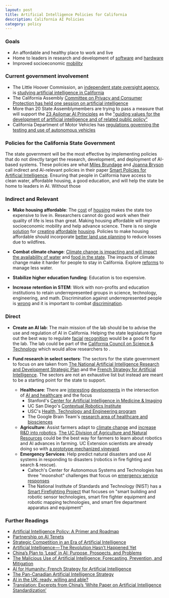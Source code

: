 ```yaml
---
layout: post
title: Artificial Intelligence Policies for California
description: California AI Policies
category: policy
---
```


### Goals

* An affordable and healthy place to work and live
* Home to leaders in research and development of [software](https://spectrum.ieee.org/view-from-the-valley/computing/hardware/david-patterson-says-its-time-for-new-computer-architectures-and-software-languages) and [hardware](https://www.darpa.mil/work-with-us/electronics-resurgence-initiative)
* Improved socioeconomic [mobility](https://lao.ca.gov/Publications/Report/3518)

### Current government involvement

* The Little Hoover Commission, an [independent state oversight agency](http://www.lhc.ca.gov/about/history), is [studying artificial intelligence in California](http://www.lhc.ca.gov/report/artificial-intelligence-applications-and-implications)
* The California Assembly [Committee on Privacy and Consumer Protection has held one session on artificial intelligence](http://privacycp.assembly.ca.gov/content/2018-oversightinformational-hearings)
* More than 20 State Assemblymembers are trying to pass a measure that will support the [23 Asilomar AI Principles](https://futureoflife.org/ai-principles/?cn-reloaded=1) as the ["guiding values for the development of artificial intelligence and of related public policy"](https://leginfo.legislature.ca.gov/faces/billTextClient.xhtml?bill_id=201720180ACR215)
* California Department of Motor Vehicles has [regulations governing the testing and use of autonomous vehicles](https://www.dmv.ca.gov/portal/dmv/detail/vr/autonomous/bkgd)

### Policies for the California State Government

The state government will be the most effective by implementing policies that do not directly target the research, development, and deployment of AI-based systems. These policies are what [Miles Brundage](https://twitter.com/Miles_Brundage) and [Joanna Bryson](https://twitter.com/j2bryson) call indirect and AI-relevant policies in their paper [Smart Policies for Artificial Intelligence](https://arxiv.org/abs/1608.08196). Ensuring that people in California have access to clean water, affordable housing, a good education, and  will help the state be home to leaders in AI. Without those

### Indirect and Relevant

* **Make housing affordable**: The [cost](http://www.lao.ca.gov/reports/2015/finance/housing-costs/housing-costs.aspx) of [housing](https://www.sacbee.com/news/state/california/article217737305.html) makes the state too expensive to live in. Researchers cannot do good work when their quality of life is less than great. Making housing affordable will improve socioeconomic mobility and help advance science. There is no single [solution](https://urbanize.la/post/25-solutions-builder%E2%80%99s-perspective-fix-california-housing-crisis) for [creating](https://www.brookings.edu/blog/the-avenue/2018/08/06/both-renters-and-homeowners-could-benefit-from-better-housing-policy/) [affordable](https://www.brookings.edu/blog/the-avenue/2018/05/02/nine-rules-for-better-housing-policy/) [housing](https://www.sacbee.com/news/politics-government/influencers/article213258809.html).  Policies to make housing affordable should incorporate [better land use planning](http://ucanr.edu/?blogpost=27902&blogasset=96361) to reduce losses due to wildfires.

* **Combat climate change**: [Climate change is impacting and will impact the availability of water](https://www.mercurynews.com/2018/05/31/california-drought-jerry-brown-sets-permanent-water-conservation-rules-with-new-laws/) and [food in the state](http://www.mdpi.com/2073-4395/8/3/25). The impacts of climate change make it harder for people to stay in California. Explore [reforms](http://www.ppic.org/publication/managing-drought-in-a-changing-climate-four-essential-reforms/) to manage less water.

* **Stabilize higher education funding**: Education is too expensive. 

* **Increase retention in STEM**: Work with non-profits and education institutions to retain underrepresented groups in science, technology, engineering, and math. Discrimination against underrepresented people is [wrong](https://www.nejm.org/doi/full/10.1056/NEJMp1809846?query=recirc_top_ribbon_article_1) and it is important to combat [discrimination](https://www.nap.edu/catalog/24994/sexual-harassment-of-women-climate-culture-and-consequences-in-academic). 

### Direct

* **Create an AI lab**: The main mission of the lab should be to advise the use and regulation of AI in California. Helping the state legislature figure out the best way to regulate [facial](https://www.nytimes.com/2018/07/13/technology/microsoft-facial-recognition.html) [recognition](https://www.theverge.com/2018/8/29/17792976/facial-recognition-regulation-rules) would be a good fit for the lab. The lab could be part of the [California Council on Science & Technology](https://ccst.us/about.php) which would allow researchers to .

* **Fund research in select sectors**: The sectors for the state government to focus on are taken from [The National Artificial Intelligence Research and Development Strategic Plan](https://obamawhitehouse.archives.gov/sites/default/files/whitehouse_files/microsites/ostp/NSTC/national_ai_rd_strategic_plan.pdf) and the [French Strategy for Artificial Intelligence](https://www.aiforhumanity.fr/en/). The sectors are not an exhaustive list but instead are meant to be a starting point for the state to support.
  * **Healthcare**: There are [interesting](https://www.healthit.gov/sites/default/files/jsr-17-task-002_aiforhealthandhealthcare12122017.pdf) [developments](https://thediplomat.com/2018/06/japans-robot-revolution-in-senior-care/) in the intersection of [AI and healthcare](https://www.eurekalert.org/pub_releases/2018-07/uoc--nuc072718.php) and the focus 
    * Stanford's [Center for Artificial Intelligence in Medicine & Imaging](https://aimi.stanford.edu/)
    * UC San Diego's [Contextual Robotics Institute](http://jacobsschool.ucsd.edu/contextualrobotics/index.sfe)
    * USC's [Health, Technology and Engineering program](https://hte.usc.edu/)
    * The Google Brain Team's [research area of healthcare and biosciences](https://ai.google/research/teams/brain/)
  * **Agriculture**: Assist farmers adapt to [climate change](http://www.mdpi.com/2073-4395/8/3/25) and [increase R&D into robotics](https://www.bna.com/farm-robots-need-n73014476434/). [The UC Division of Agriculture and Natural Resources](http://ucanr.edu/) could be the best way for farmers to learn about robotics and AI advances in farming. UC Extension scientists are already doing so with [a prototype mechanized vineyard](http://ucanr.edu/sites/StrategicInitiatives/?blogpost=27519&blogasset=99615).
  * **Emergency Services**: Help predict natural disasters and use AI systems in responding to disasters (robotics in fire fighting and search & rescue).
    * Caltech's Center for Autonomous Systems and Technologies has three "moonshot" challenges that focus on [emergency service responses](http://www.cast.caltech.edu/)
    * The National Institute of Standards and Technology (NIST) has a [Smart Firefighting Project](https://www.nist.gov/programs-projects/smart-firefighting-project) that focuses on "smart building and robotic sensor technologies, smart fire fighter equipment and robotic mapping technologies, and smart fire department apparatus and equipment"

### Further Readings

* [Artificial Intelligence Policy: A Primer and Roadmap](https://papers.ssrn.com/sol3/papers.cfm?abstract_id=3015350)
* [Partnership on AI Tenets](https://www.partnershiponai.org/tenets/)
* [Strategic Competition in an Era of Artificial Intelligence](https://www.cnas.org/publications/reports/strategic-competition-in-an-era-of-artificial-intelligence)
* [Artificial Intelligence — The Revolution Hasn’t Happened Yet](https://medium.com/@mijordan3/artificial-intelligence-the-revolution-hasnt-happened-yet-5e1d5812e1e7)
* [China’s Plan to ‘Lead’ in AI: Purpose, Prospects, and Problems](https://www.newamerica.org/cybersecurity-initiative/blog/chinas-plan-lead-ai-purpose-prospects-and-problems/)
* [The Malicious Use of Artificial Intelligence: Forecasting, Prevention, and Mitigation](https://maliciousaireport.com/)
* [AI for Humanity: French Strategy for Artificial Intelligence](https://www.aiforhumanity.fr/en/)
* [The Pan-Canadian Artificial Intelligence Strategy](https://www.cifar.ca/ai/pan-canadian-artificial-intelligence-strategy)
* [AI in the UK: ready, willing and able?](https://publications.parliament.uk/pa/ld201719/ldselect/ldai/100/10002.htm)
* [Translation: Excerpts from China’s ‘White Paper on Artificial Intelligence Standardization’](https://www.newamerica.org/cybersecurity-initiative/digichina/blog/translation-excerpts-chinas-white-paper-artificial-intelligence-standardization/)
